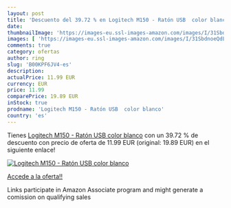 ```yaml
---
layout: post
title: 'Descuento del 39.72 % en Logitech M150 - Ratón USB  color blanco'
date: 
thumbnailImage: 'https://images-eu.ssl-images-amazon.com/images/I/31SbdnoeQdL._SL200_.jpg'
images: [ 'https://images-eu.ssl-images-amazon.com/images/I/31SbdnoeQdL._SL200_.jpg' ]
comments: true
category: ofertas
author: ring
slug: 'B00KPF6JV4-es'
description:
actualPrice: 11.99 EUR
currency: EUR
price: 11.99
comparePrice: 19.89 EUR
inStock: true
prodname: 'Logitech M150 - Ratón USB  color blanco'
country: 'es'
---
```


Tienes [Logitech M150 - Ratón USB  color blanco](https://www.amazon.es/dp/B00KPF6JV4/?tag=tolees-21) con un 39.72 % de descuento con precio de oferta de 11.99 EUR (original: 19.89 EUR) en el siguiente enlace!

[![Logitech M150 - Ratón USB  color blanco](https://images-eu.ssl-images-amazon.com/images/I/31SbdnoeQdL._SL200_.jpg)](https://www.amazon.es/dp/B00KPF6JV4/?tag=tolees-21)

[Accede a la oferta!!](https://www.amazon.es/dp/B00KPF6JV4/?tag=tolees-21)

Links participate in Amazon Associate program and might generate a comission on qualifying sales


